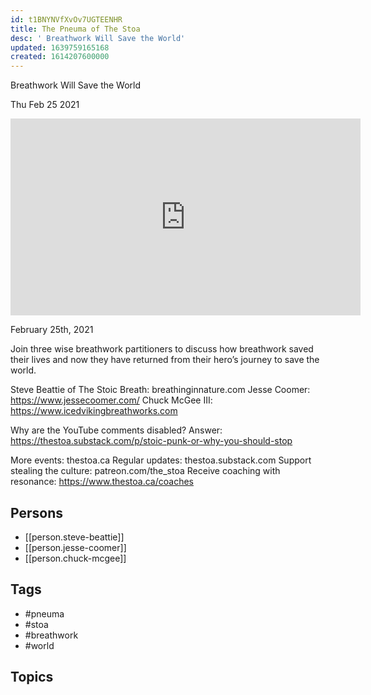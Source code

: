 ```yaml
---
id: t1BNYNVfXvOv7UGTEENHR
title: The Pneuma of The Stoa
desc: ' Breathwork Will Save the World'
updated: 1639759165168
created: 1614207600000
---
```



 Breathwork Will Save the World

Thu Feb 25 2021

<iframe width="560" height="315" src="https://www.youtube.com/embed/G1U-j790_p8" title="The Pneuma of The Stoa: Breathwork Will Save the World w/ Steve Beattie, Jesse Coomer, & Chuck McGee" frameborder="0" allow="accelerometer; autoplay; clipboard-write; encrypted-media; gyroscope; picture-in-picture" allowfullscreen ></iframe>

February 25th, 2021

Join three wise breathwork partitioners to discuss how breathwork saved their lives and now they have returned from their hero’s journey to save the world. 

Steve Beattie of The Stoic Breath: breathinginnature.com
Jesse Coomer: https://www.jessecoomer.com/
Chuck McGee III: https://www.icedvikingbreathworks.com

Why are the YouTube comments disabled? Answer: https://thestoa.substack.com/p/stoic-punk-or-why-you-should-stop

More events: thestoa.ca
Regular updates: thestoa.substack.com
Support stealing the culture: patreon.com/the_stoa
Receive coaching with resonance: https://www.thestoa.ca/coaches

## Persons

- [[person.steve-beattie]]
- [[person.jesse-coomer]]
- [[person.chuck-mcgee]]

## Tags

- #pneuma
- #stoa
- #breathwork
- #world

## Topics



